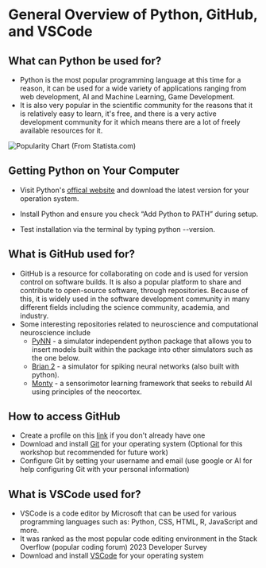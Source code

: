 # General Overview of Python, GitHub, and VSCode
## What can Python be used for?
 - Python is the most popular programming language at this time for a reason, it can be used for a wide variety of applications ranging from web development, AI and Machine Learning, Game Development.
 - It is also very popular in the scientific community for the reasons that it is relatively easy to learn, it's free, and there is a very active development community for it which means there are a lot of freely available resources for it.
 
 ![Popularity Chart](https://th.bing.com/th/id/R.6df19e38b5b76ea86d753140a3e46be6?rik=WV3tsu2%2bwtmn2A&riu=http%3a%2f%2fcdn.statcdn.com%2fInfographic%2fimages%2fnormal%2f21017.jpeg&ehk=3jqKPQAOV3uYb7yLVuYf%2bJSPuoraKSNocQpJOKIhqzk%3d&risl=&pid=ImgRaw&r=0)
(From Statista.com)
## Getting Python on Your Computer
 - Visit Python's [offical website](https://www.python.org/downloads/) and download the latest version for your operation system.

 - Install Python and ensure you check “Add Python to PATH” during setup.

 - Test installation via the terminal by typing python --version.

## What is GitHub used for?
 - GitHub is a resource for collaborating on code and is used for version control on software builds. It is also a popular platform to share and contribute to open-source software, through repositories. Because of this, it is widely used in the software development community in many different fields including the science community, academia, and industry.
 - Some interesting repositories related to neuroscience and computational neuroscience include
   - [PyNN](https://github.com/NeuralEnsemble/PyNN) - a simulator independent python package that allows you to insert models built within the package into other simulators such as the one below.
   - [Brian 2](https://github.com/brian-team/brian2) - a simulator for spiking neural networks (also built with python).
   - [Monty](https://github.com/thousandbrainsproject/tbp.monty?tab=readme-ov-file) - a sensorimotor learning framework that seeks to rebuild AI using principles of the neocortex.

## How to access GitHub
 - Create a profile on this [link](https://github.com/signup?ref_cta=Sign+up&ref_loc=header+logged+out&ref_page=%2F&source=header-home) if you don't already have one
 - Download and install [Git](https://git-scm.com/downloads) for your operating system (Optional for this workshop but recommended for future work)
 - Configure Git by setting your username and email (use google or AI for help configuring Git with your personal information)

## What is VSCode used for?
 - VSCode is a code editor by Microsoft that can be used for various programming languages such as: Python, CSS, HTML, R, JavaScript and more.
 - It was ranked as the most popular code editing environment in the Stack Overflow (popular coding forum) 2023 Developer Survey
 - Download and install [VSCode](https://code.visualstudio.com/download) for your operating system
